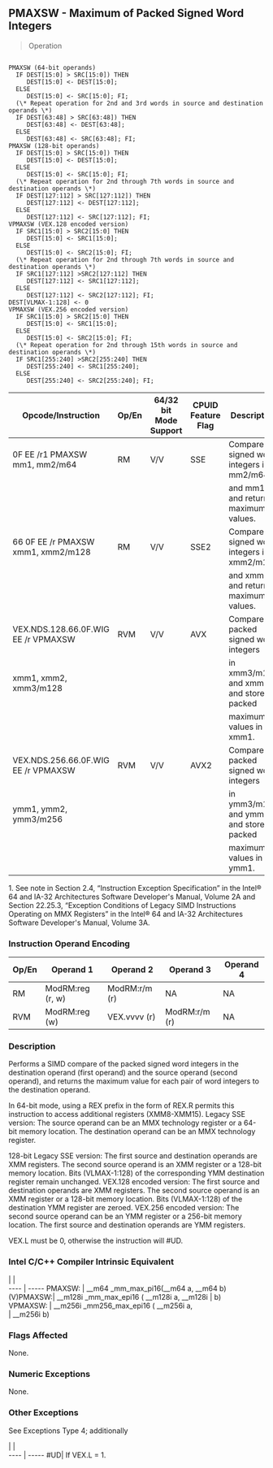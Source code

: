 ## PMAXSW - Maximum of Packed Signed Word Integers

> Operation
``` slim

PMAXSW (64-bit operands)
  IF DEST[15:0] > SRC[15:0]) THEN
     DEST[15:0] <- DEST[15:0];
  ELSE
     DEST[15:0] <- SRC[15:0]; FI;
  (\* Repeat operation for 2nd and 3rd words in source and destination operands \*)
  IF DEST[63:48] > SRC[63:48]) THEN
     DEST[63:48] <- DEST[63:48];
  ELSE
     DEST[63:48] <- SRC[63:48]; FI;
PMAXSW (128-bit operands)
  IF DEST[15:0] > SRC[15:0]) THEN
     DEST[15:0] <- DEST[15:0];
  ELSE
     DEST[15:0] <- SRC[15:0]; FI;
  (\* Repeat operation for 2nd through 7th words in source and destination operands \*)
  IF DEST[127:112] > SRC[127:112]) THEN
     DEST[127:112] <- DEST[127:112];
  ELSE
     DEST[127:112] <- SRC[127:112]; FI;
VPMAXSW (VEX.128 encoded version)
  IF SRC1[15:0] > SRC2[15:0] THEN
     DEST[15:0] <- SRC1[15:0];
  ELSE
     DEST[15:0] <- SRC2[15:0]; FI;
  (\* Repeat operation for 2nd through 7th words in source and destination operands \*)
  IF SRC1[127:112] >SRC2[127:112] THEN
     DEST[127:112] <- SRC1[127:112];
  ELSE
     DEST[127:112] <- SRC2[127:112]; FI;
DEST[VLMAX-1:128] <- 0
VPMAXSW (VEX.256 encoded version)
  IF SRC1[15:0] > SRC2[15:0] THEN
     DEST[15:0] <- SRC1[15:0];
  ELSE
     DEST[15:0] <- SRC2[15:0]; FI;
  (\* Repeat operation for 2nd through 15th words in source and destination operands \*)
  IF SRC1[255:240] >SRC2[255:240] THEN
     DEST[255:240] <- SRC1[255:240];
  ELSE
     DEST[255:240] <- SRC2[255:240]; FI;

```

 Opcode/Instruction                 | Op/En| 64/32 bit Mode Support| CPUID Feature Flag| Description                              
 ---  | --- | --- | --- | ---
 0F EE /r1 PMAXSW mm1, mm2/m64      | RM   | V/V                   | SSE               | Compare signed word integers in mm2/m64  
                                    |      |                       |                   | and mm1 and return maximum values.       
 66 0F EE /r PMAXSW xmm1, xmm2/m128 | RM   | V/V                   | SSE2              | Compare signed word integers in xmm2/m128
                                    |      |                       |                   | and xmm1 and return maximum values.      
 VEX.NDS.128.66.0F.WIG EE /r VPMAXSW| RVM  | V/V                   | AVX               | Compare packed signed word integers      
 xmm1, xmm2, xmm3/m128              |      |                       |                   | in xmm3/m128 and xmm2 and store packed   
                                    |      |                       |                   | maximum values in xmm1.                  
 VEX.NDS.256.66.0F.WIG EE /r VPMAXSW| RVM  | V/V                   | AVX2              | Compare packed signed word integers      
 ymm1, ymm2, ymm3/m256              |      |                       |                   | in ymm3/m128 and ymm2 and store packed   
                                    |      |                       |                   | maximum values in ymm1.                  
<aside class="notification">
1. See note in Section 2.4, “Instruction Exception Specification” in
the Intel® 64 and IA-32 Architectures Software Developer's Manual, Volume 2A
and Section 22.25.3, “Exception Conditions of Legacy SIMD Instructions Operating
on MMX Registers” in the Intel® 64 and IA-32 Architectures Software Developer's
Manual, Volume 3A.
</aside>


### Instruction Operand Encoding
 Op/En| Operand 1       | Operand 2    | Operand 3    | Operand 4
 ---  | --- | --- | --- | ---
 RM   | ModRM:reg (r, w)| ModRM:r/m (r)| NA           | NA       
 RVM  | ModRM:reg (w)   | VEX.vvvv (r) | ModRM:r/m (r)| NA       

### Description
Performs a SIMD compare of the packed signed word integers in the destination
operand (first operand) and the source operand (second operand), and returns
the maximum value for each pair of word integers to the destination operand.

In 64-bit mode, using a REX prefix in the form of REX.R permits this instruction
to access additional registers (XMM8-XMM15). Legacy SSE version: The source
operand can be an MMX technology register or a 64-bit memory location. The destination
operand can be an MMX technology register.

128-bit Legacy SSE version: The first source and destination operands are XMM
registers. The second source operand is an XMM register or a 128-bit memory
location. Bits (VLMAX-1:128) of the corresponding YMM destination register remain
unchanged. VEX.128 encoded version: The first source and destination operands
are XMM registers. The second source operand is an XMM register or a 128-bit
memory location. Bits (VLMAX-1:128) of the destination YMM register are zeroed.
VEX.256 encoded version: The second source operand can be an YMM register or
a 256-bit memory location. The first source and destination operands are YMM
registers.

<aside class="notification">
VEX.L must be 0, otherwise the instruction will #UD.
</aside>



### Intel C/C++ Compiler Intrinsic Equivalent
   | |  
---- | -----
 PMAXSW:   | __m64 _mm_max_pi16(__m64 a, __m64 b)      
 (V)PMAXSW:| __m128i _mm_max_epi16 ( __m128i a, __m128i
           | b)                                        
 VPMAXSW:  | __m256i _mm256_max_epi16 ( __m256i a,     
           | __m256i b)                                

### Flags Affected
None.


### Numeric Exceptions
None.


### Other Exceptions
See Exceptions Type 4; additionally

   | |  
---- | -----
 #UD| If VEX.L = 1.

